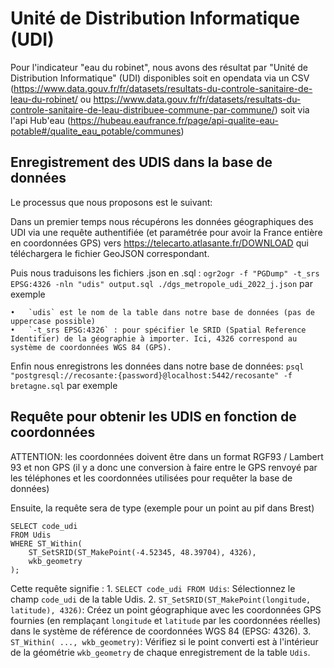 # Unité de Distribution Informatique (UDI)

Pour l'indicateur "eau du robinet", nous avons des résultat par "Unité de Distribution Informatique" (UDI) disponibles soit en opendata via un CSV (https://www.data.gouv.fr/fr/datasets/resultats-du-controle-sanitaire-de-leau-du-robinet/ ou https://www.data.gouv.fr/fr/datasets/resultats-du-controle-sanitaire-de-leau-distribuee-commune-par-commune/) soit via l'api Hub'eau (https://hubeau.eaufrance.fr/page/api-qualite-eau-potable#/qualite_eau_potable/communes)

## Enregistrement des UDIS dans la base de données

Le processus que nous proposons est le suivant:

Dans un premier temps nous récupérons les données géographiques des UDI via une requête authentifiée (et paramétrée pour avoir la France entière en coordonnées GPS) vers https://telecarto.atlasante.fr/DOWNLOAD qui téléchargera le fichier GeoJSON correspondant.

Puis nous traduisons les fichiers .json en .sql : `ogr2ogr -f "PGDump" -t_srs EPSG:4326 -nln "udis" output.sql ./dgs_metropole_udi_2022_j.json` par exemple

	•	`udis` est le nom de la table dans notre base de données (pas de uppercase possible)
	•	`-t_srs EPSG:4326` : pour spécifier le SRID (Spatial Reference Identifier) de la géographie à importer. Ici, 4326 correspond au système de coordonnées WGS 84 (GPS).

Enfin nous enregistrons les données dans notre base de données: `psql "postgresql://recosante:{password}@localhost:5442/recosante" -f bretagne.sql` par exemple

## Requête pour obtenir les UDIS en fonction de coordonnées

ATTENTION: les coordonnées doivent être dans un format RGF93 / Lambert 93 et non GPS (il y a donc une conversion à faire entre le GPS renvoyé par les téléphones et les coordonnées utilisées pour requêter la base de données)

Ensuite, la requête sera de type (exemple pour un point au pif dans Brest)

```
SELECT code_udi
FROM Udis
WHERE ST_Within(
    ST_SetSRID(ST_MakePoint(-4.52345, 48.39704), 4326),
    wkb_geometry
);
```

Cette requête signifie :
	1.	`SELECT code_udi FROM Udis`: Sélectionnez le champ `code_udi` de la table ﻿Udis.
	2.	`ST_SetSRID(ST_MakePoint(longitude, latitude), 4326)`: Créez un point géographique avec les coordonnées GPS fournies (en remplaçant `longitude` et `latitude` par les coordonnées réelles) dans le système de référence de coordonnées WGS 84 (EPSG: 4326).
	3.	`ST_Within( ..., wkb_geometry)`: Vérifiez si le point converti est à l'intérieur de la géométrie `wkb_geometry` de chaque enregistrement de la table `Udis`.